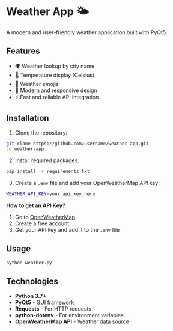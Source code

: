 # Weather App 🌤️

A modern and user-friendly weather application built with PyQt5.

## Features

- 🌍 Weather lookup by city name
- 🌡️ Temperature display (Celsius)
- 🌈 Weather emojis
- 📱 Modern and responsive design
- ⚡ Fast and reliable API integration

## Installation

1. Clone the repository:
```bash
git clone https://github.com/username/weather-app.git
cd weather-app
```

2. Install required packages:
```bash
pip install -r requirements.txt
```

3. Create a `.env` file and add your OpenWeatherMap API key:
```bash
WEATHER_API_KEY=your_api_key_here
```

**How to get an API Key?**
1. Go to [OpenWeatherMap](https://openweathermap.org/api)
2. Create a free account
3. Get your API key and add it to the `.env` file

## Usage

```bash
python weather.py
```


## Technologies

- **Python 3.7+**
- **PyQt5** - GUI framework
- **Requests** - For HTTP requests
- **python-dotenv** - For environment variables
- **OpenWeatherMap API** - Weather data source
